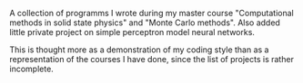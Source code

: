 A collection of programms I wrote during my master course "Computational methods in solid state physics" and "Monte Carlo methods".
Also added little private project on simple perceptron model neural networks.

This is thought more as a demonstration of my coding style than as a representation of the courses I have done, since the list of projects is rather incomplete. 
